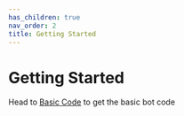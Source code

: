 ```yaml
---
has_children: true
nav_order: 2
title: Getting Started
---
```

# Getting Started
Head to [Basic Code](/basic-code.md) to get the basic bot code